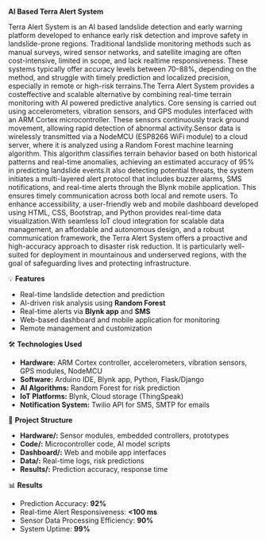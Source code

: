**AI Based Terra Alert System**


Terra Alert System is an AI based landslide detection and early warning platform developed to enhance early risk detection and improve safety in landslide-prone regions. Traditional landslide monitoring methods such as manual surveys, wired sensor networks, and satellite imaging are often cost-intensive, limited in scope, and lack realtime responsiveness. These systems typically offer accuracy levels between 70–88%, depending on the method, and struggle with timely prediction and localized precision, especially in remote or high-risk terrains.The Terra Alert System provides a costeffective and scalable alternative by combining real-time terrain monitoring with AI  powered predictive analytics. Core sensing is carried out using accelerometers, vibration sensors, and GPS modules interfaced with an ARM Cortex microcontroller. These sensors continuously track ground movement, allowing rapid detection of abnormal activity.Sensor data is wirelessly transmitted via a NodeMCU (ESP8266 WiFi module) to a cloud server, where it is analyzed using a Random Forest machine learning algorithm. This algorithm classifies terrain behavior based on both historical patterns and real-time anomalies, achieving an estimated accuracy of 95% in predicting landslide events.It also detecting potential threats, the system initiates a multi-layered alert protocol that includes buzzer alarms, SMS notifications, and real-time alerts through the Blynk mobile application. This ensures timely communication across both local and remote users. To enhance accessibility, a user-friendly web and mobile dashboard developed using HTML, CSS, Bootstrap, and Python provides real-time data visualization.With seamless IoT cloud integration for scalable data management, an affordable and autonomous design, and a robust communication framework, the Terra Alert System offers a proactive and high-accuracy approach to disaster risk reduction. It is particularly well-suited for deployment in mountainous and underserved regions, with the goal of safeguarding lives and protecting infrastructure.

💡 **Features**

* Real-time landslide detection and prediction
* AI-driven risk analysis using **Random Forest**
* Real-time alerts via **Blynk app** and **SMS**
* Web-based dashboard and mobile application for monitoring
* Remote management and customization

🛠️ **Technologies Used**

* **Hardware:** ARM Cortex controller, accelerometers, vibration sensors, GPS modules, NodeMCU
* **Software:** Arduino IDE, Blynk app, Python, Flask/Django
* **AI Algorithms:** Random Forest for risk prediction
* **IoT Platforms:** Blynk, Cloud storage (ThingSpeak)
* **Notification System:** Twilio API for SMS, SMTP for emails

📂 **Project Structure**

* **Hardware/:** Sensor modules, embedded controllers, prototypes
* **Code/:** Microcontroller code, AI model scripts
* **Dashboard/:** Web and mobile app interfaces
* **Data/:** Real-time logs, risk predictions
* **Results/:** Prediction accuracy, response time

📊 **Results**

* Prediction Accuracy: **92%**
* Real-time Alert Responsiveness: **<100 ms**
* Sensor Data Processing Efficiency: **90%**
* System Uptime: **99%**


